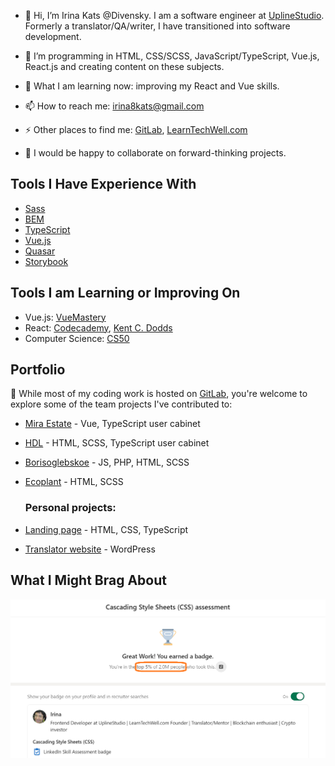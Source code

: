 - 👋 Hi, I’m Irina Kats @Divensky. I am a software engineer at [UplineStudio](https://uplinestudio.io/). Formerly a translator/QA/writer, I have transitioned into software development. 

- 🌱 I’m programming in HTML, CSS/SCSS, JavaScript/TypeScript, Vue.js, React.js and creating content on these subjects. 

- 🤔 What I am learning now: improving my React and Vue skills.

- 📫 How to reach me: irina8kats@gmail.com

- ⚡ Other places to find me: [GitLab](https://gitlab.com/irina8kats), [LearnTechWell.com](https://learntechwell.com/)

- 💞️ I would be happy to collaborate on forward-thinking projects.

## Tools I Have Experience With

- [Sass](https://sass-lang.com/) 
- [BEM](https://en.bem.info/methodology/)
- [TypeScript](https://www.typescriptlang.org/)
- [Vue.js](https://vuejs.org/)
- [Quasar](https://quasar.dev/)
- [Storybook](https://storybook.js.org/)

## Tools I am Learning or Improving On

- Vue.js: [VueMastery](https://www.vuemastery.com/)
- React: [Codecademy](https://www.codecademy.com/), [Kent C. Dodds](https://kentcdodds.com/)
- Computer Science: [CS50](https://www.edx.org/learn/computer-science/harvard-university-cs50-s-introduction-to-computer-science)

## Portfolio

🚀 While most of my coding work is hosted on [GitLab](https://gitlab.com/irina8kats), you're welcome to explore some of the team projects I've contributed to: 

- [Mira Estate](https://mira-estate.com/) - Vue, TypeScript user cabinet
- [HDL](https://hdlautomation.ru/) - HTML, SCSS, TypeScript user cabinet
- [Borisoglebskoe](https://xn--90aafibbpofh4abfuqf.xn--p1ai/contacts) - JS, PHP, HTML, SCSS
- [Ecoplant](https://xn--80atdjcgy5f.xn--p1ai/) - HTML, SCSS

  ### Personal projects:
- [Landing page](https://divensky.github.io/la-mountains/) - HTML, CSS, TypeScript 
- [Translator website](https://geniusoftranslation.com/) - WordPress

## What I Might Brag About 

 ![Ranked in the top 5% on LinkedIn CSS Assessment](https://raw.githubusercontent.com/Divensky/Divensky/main/LinkedInSkillAssessmentCSS.png)


<!---
Divensky/Divensky is a ✨ special ✨ repository because its `README.md` (this file) appears on your GitHub profile.
You can click the Preview link to take a look at your changes.
--->
